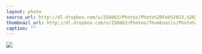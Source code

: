 ```yaml
---
layout: photo
source_url: http://dl.dropbox.com/u/256663/Photos/Photo%20Feb%2023,%2019%2007%2034.jpg
thumbnail_url: http://dl.dropbox.com/u/256663/Photos/Thumbnails/Photo%20Feb%2023,%2019%2007%2034.jpg
caption: ""
---
```

![](http://dl.dropbox.com/u/256663/Photos/Photo%20Feb%2023,%2019%2007%2034.jpg)